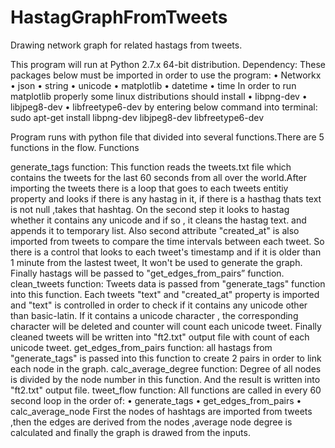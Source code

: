 # HastagGraphFromTweets
Drawing network graph for related hastags from tweets.

This program will run at Python 2.7.x 64-bit distribution.
Dependency: These packages below must be imported in order to use the program:
•	Networkx
•	json
•	string 
•	unicode 
•	matplotlib 
•	datetime 
•	time
In order to run matplotlib properly some linux distributions should install 
•	libpng-dev
•	libjpeg8-dev
•	libfreetype6-dev 
by entering below command into terminal:
sudo apt-get install libpng-dev libjpeg8-dev libfreetype6-dev

Program runs with python file that divided into several functions.There are 5 functions in the flow. 
Functions

generate_tags function:
This function reads the tweets.txt file which contains the tweets for the last 60 seconds from all over the world.After importing the tweets there is a loop that goes to each tweets entitiy property and looks if there is any hastag in it, if there is a hasthag thats text is not null ,takes that hashtag. On the second step it looks to hastag whether it contains any unicode and if so , it cleans the hastag text. and appends it to temporary list. Also second attribute "created_at" is also imported from tweets to compare the time intervals between each tweet. So there is a control that looks to each tweet's timestamp and if it is older than 1 minute from the lastest tweet, It won't be used to generate the graph. Finally hastags will be passed to "get_edges_from_pairs” function.
clean_tweets function:
Tweets data is passed from "generate_tags" function into this function. Each tweets "text" and "created_at" property is imported and "text" is controlled in order to check if it contains any unicode other than basic-latin. If it contains a unicode character , the corresponding character will be deleted and counter will count each unicode tweet. Finally cleaned tweets will be written into "ft2.txt" output file with count of each unicode tweet.
get_edges_from_pairs function:
all hastags from "generate_tags" is passed into this function to create 2 pairs in order to link each node in the graph.
calc_average_degree function:
Degree of all nodes is divided by the node number in this function. And the result is written into "ft2.txt" output file.
tweet_flow function:
All functions are called in every 60 second loop in the order of:
•	generate_tags 
•	get_edges_from_pairs 
•	calc_average_node
First the nodes of hashtags are imported from tweets ,then the edges are derived from the nodes ,average node degree is calculated and finally the graph is drawed from the inputs.


